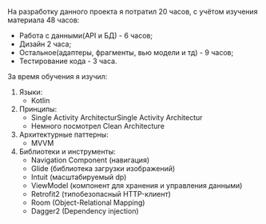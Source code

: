 На разработку данного проекта я потратил 20 часов, с учётом изучения материала 48 часов:
 * Работа с данными(API и БД) - 6 часов;
 * Дизайн 2 часа;
 * Остальное(адаптеры, фрагменты, вью модели и тд) - 9 часов;
 * Тестирование кода - 3 часа.

За время обучения я изучил:
1. Языки:
    * Kotlin
2. Принципы:
    * Single Activity ArchitecturSingle Activity Architectur
    * Немного посмотрел Clean Architecture
3. Архитектурные паттерны:
    * MVVM
4. Библиотеки и инструменты:
    * Navigation Component (навигация)
    * Glide (библиотека загрузки изображений)
    * Intuit (масштабируемый dp)
    * ViewModel (компонент для хранения и управления данными)
    * Retrofit2 (типобезопасный HTTP-клиент)
    * Room (Object-Relational Mapping)
    * Dagger2 (Dependency injection)
